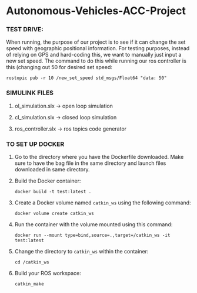 # Autonomous-Vehicles-ACC-Project

### TEST DRIVE:
When running, the purpose of our project is to see if it can change the set speed with geographic positional information. For testing purposes, instead of relying on GPS and hard-coding this, we want to manually just input a new set speed. The command to do this while running our ros controller is this (changing out 50 for desired set speed:
```shell
rostopic pub -r 10 /new_set_speed std_msgs/Float64 "data: 50"
```

### SIMULINK FILES

1. ol_simulation.slx -> open loop simulation

2. cl_simulation.slx -> closed loop simulation

3. ros_controller.slx -> ros topics code generator

### TO SET UP DOCKER
1. Go to the directory where you have the Dockerfile downloaded. Make sure to have the bag file in the same directory and launch files downloaded in same directory.

2. Build the Docker container:

    ```shell
    docker build -t test:latest .
    ```

3. Create a Docker volume named `catkin_ws` using the following command:

    ```shell
    docker volume create catkin_ws
    ```

4. Run the container with the volume mounted using this command:

    ```shell
    docker run --mount type=bind,source=.,target=/catkin_ws -it test:latest
    ```

5. Change the directory to `catkin_ws` within the container:

    ```shell
    cd /catkin_ws
    ```

6. Build your ROS workspace:

    ```shell
    catkin_make
    ```




